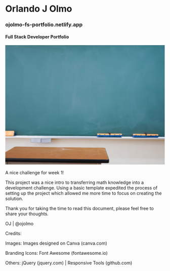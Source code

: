 
# Orlando J Olmo
### ojolmo-fs-portfolio.netlify.app
#### Full Stack Developer Portfolio 

![Classroom Blackboard](/Images/Math_Cha2.png)

A nice challenge for week 1!

This project was a nice intro to transferring math knowledge into a development challenge. 
Using a basic template expedited the process of setting up the project which allowed me more time to focus on creating the solution.

Thank you for taking the time to read this document, please feel free to share your thoughts.


OJ | @ojolmo



Credits:

Images: Images designed on Canva (canva.com)

Branding Icons: Font Awesome (fontawesome.io)

Others: jQuery (jquery.com) |
		Responsive Tools (github.com)
